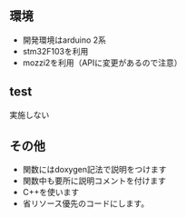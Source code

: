 ## 環境
- 開発環境はarduino 2系
- stm32F103を利用
- mozzi2を利用（APIに変更があるので注意）

## test
実施しない


## その他
- 関数にはdoxygen記法で説明をつけます
- 関数中も要所に説明コメントを付けます
- C++を使います
- 省リソース優先のコードにします。
